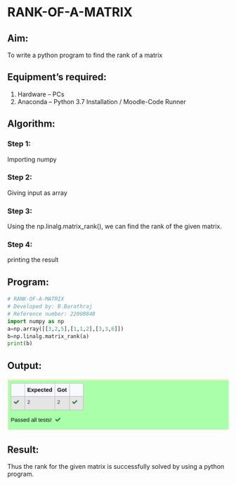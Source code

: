 # RANK-OF-A-MATRIX
## Aim:
To write a python program to find the rank of a matrix
## Equipment’s required:
1. 	Hardware – PCs
2. 	Anaconda – Python 3.7 Installation / Moodle-Code Runner
## Algorithm:
### Step 1: 
Importing numpy 
### Step 2: 
Giving input as array 
### Step 3: 
Using the np.linalg.matrix_rank(), we can find the rank of the given matrix.
### Step 4: 
printing the result
## Program:
```py
# RANK-OF-A-MATRIX
# Developed by: B.Barathraj
# Reference number: 22008848
import numpy as np
a=np.array([[3,2,5],[1,1,2],[3,3,6]])
b=np.linalg.matrix_rank(a)
print(b)
```
## Output:
![output](/rank%20output.png)
## Result:
Thus the rank for the given matrix is successfully solved by  using a python program.

